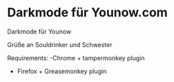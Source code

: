 # Darkmode für Younow.com


Darkmode für Younow 

Grüße an Souldrinker und Schwester


Requirements:
 -Chrome + tampermonkey plugin
 - Firefox + Greasemonkey plugin


